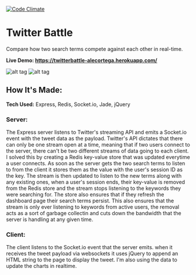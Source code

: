 [![Code Climate](https://codeclimate.com/github/alecortega/twitter-battle/badges/gpa.svg)](https://codeclimate.com/github/alecortega/twitter-battle)
# Twitter Battle
Compare how two search terms compete against each other in real-time.

**Live Demo: https://twitterbattle-alecortega.herokuapp.com/**

![alt tag](http://i60.tinypic.com/5b9r9v.png)
![alt tag](http://i58.tinypic.com/1zogvtw.png)

## How It's Made:

**Tech Used:** Express, Redis, Socket.io, Jade, jQuery

### Server:
The Express server listens to Twitter's streaming API and emits a Socket.io event with the tweet data as the payload. Twitter's API dictates that there can only be one stream open at a time, meaning that if two users connect to the server, there can't be two different streams of data going to each client. I solved this by creating a Redis key-value store that was updated everytime a user connects. As soon as the server gets the two search terms to listen to from the client it stores them as the value with the user's session ID as the key. The stream is then updated to listen to the new terms along with any existing ones, when a user's session ends, their key-value is removed from the Redis store and the stream stops listening to the keywords they were searching for. The store also ensures that if they refresh the dashboard page their search terms persist. This also ensures that the stream is only ever listening to keywords from active users, the removal acts as a sort of garbage collectin and cuts down the bandwidth that the server is handling at any given time. 

### Client:
The client listens to the Socket.io event that the server emits. when it receives the tweet payload via websockets it uses jQuery to append an HTML string to the page to display the tweet. I'm also using the data to update the charts in realtime.  

